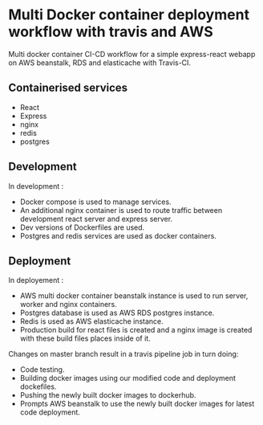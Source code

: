 # Multi Docker container deployment workflow with travis and AWS

Multi docker container CI-CD workflow for a simple express-react webapp on AWS beanstalk, RDS and elasticache with Travis-CI. 

## Containerised services
- React
- Express
- nginx
- redis
- postgres

## Development

In development :
- Docker compose is used to manage services.
- An additional nginx container is used to route traffic between development react server and express server.  
- Dev versions of Dockerfiles are used.
- Postgres and redis services are used as docker containers.

## Deployment

In deployement :
- AWS multi docker container beanstalk instance is used to run server, worker and nginx containers.
- Postgres database is used as AWS RDS postgres instance.
- Redis is used as AWS elasticache instance.
- Production build for react files is created and a nginx image is created with these build files places inside of it.

Changes on master branch result in a travis pipeline job in turn doing:
- Code testing.
- Building docker images using our modified code and deployment dockefiles.
- Pushing the newly built docker images to dockerhub.
- Prompts AWS beanstalk to use the newly built docker images for latest code deployment. 
